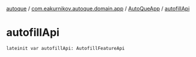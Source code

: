 [autoque](../../index.md) / [com.eakurnikov.autoque.domain.app](../index.md) / [AutoQueApp](index.md) / [autofillApi](./autofill-api.md)

# autofillApi

`lateinit var autofillApi: AutofillFeatureApi`